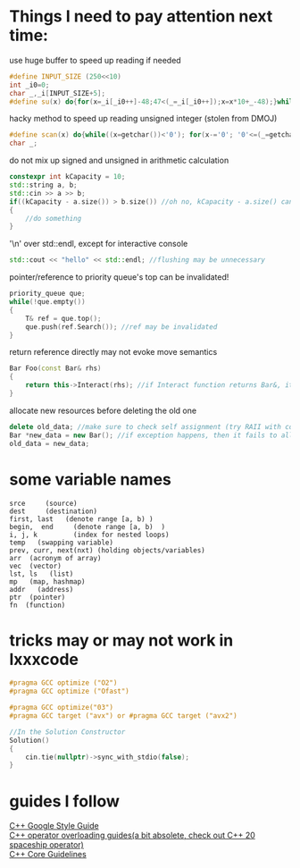 # Things I need to pay attention next time:
  
use huge buffer to speed up reading if needed  
```c++
#define INPUT_SIZE (250<<10)
int _i0=0;
char _,_i[INPUT_SIZE+5];
#define su(x) do{for(x=_i[_i0++]-48;47<(_=_i[_i0++]);x=x*10+_-48);}while(0)
```


hacky method to speed up reading unsigned integer (stolen from DMOJ)
```c++
#define scan(x) do{while((x=getchar())<'0'); for(x-='0'; '0'<=(_=getchar()); x=(x<<3)+(x<<1)+_-'0');}while(0)
char _;
```
  
  
do not mix up signed and unsigned in arithmetic calculation
```c++
constexpr int kCapacity = 10;
std::string a, b;
std::cin >> a >> b;
if((kCapacity - a.size()) > b.size()) //oh no, kCapacity - a.size() can underflow
{
    //do something
}
```
  
  
  
'\n' over std::endl, except for interactive console  
```c++
std::cout << "hello" << std::endl; //flushing may be unnecessary
```
  
  
  
pointer/reference to priority queue's top can be invalidated!  
```c++
priority_queue que;
while(!que.empty())
{
    T& ref = que.top();
    que.push(ref.Search()); //ref may be invalidated
}
```


return reference directly may not evoke move semantics 
```c++
Bar Foo(const Bar& rhs)
{
    return this->Interact(rhs); //if Interact function returns Bar&, it may evoke copy constructor instead of move constructor
}

```


allocate new resources before deleting the old one  
```c++
delete old_data; //make sure to check self assignment (try RAII with copy and swap)  
Bar *new_data = new Bar(); //if exception happens, then it fails to allocate new resources AND the old data is lost!
old_data = new_data;
```


# some variable names
```
srce     (source)
dest     (destination)
first, last   (denote range [a, b) )
begin,  end     (denote range [a, b)  )
i, j, k         (index for nested loops)
temp   (swapping variable)
prev, curr, next(nxt) (holding objects/variables)
arr  (acronym of array)
vec  (vector)
lst, ls   (list)
mp   (map, hashmap)
addr   (address)
ptr  (pointer)
fn  (function)
```


# tricks may or may not work in lxxxcode
```c++
#pragma GCC optimize ("O2")
#pragma GCC optimize ("Ofast")

#pragma GCC optimize("03")
#pragma GCC target ("avx") or #pragma GCC target ("avx2")

//In the Solution Constructor
Solution()
{
    cin.tie(nullptr)->sync_with_stdio(false);
}
```

# guides I follow
[C++ Google Style Guide](https://google.github.io/styleguide/cppguide.html)  
[C++ operator overloading guides(a bit absolete, check out C++ 20 spaceship operator)](https://stackoverflow.com/questions/4421706/what-are-the-basic-rules-and-idioms-for-operator-overloading)   
[C++ Core Guidelines](https://isocpp.github.io/CppCoreGuidelines/CppCoreGuidelines)  


